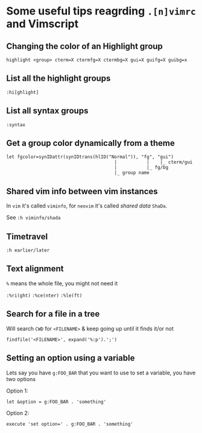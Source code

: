 # Some useful tips reagrding `.[n]vimrc` and Vimscript

## Changing the color of an Highlight group

```viml
highlight <group> cterm=X ctermfg=X ctermbg=X gui=X guifg=X guibg=x
```

## List all the highlight groups

```viml
:hi[ghlight]
```

## List all syntax groups

```viml
:syntax
```

## Get a group color dynamically from a theme

```viml
let fgcolor=synIDattr(synIDtrans(hlID("Normal")), "fg", "gui")
                                        |           |    |_ cterm/gui
                                        |           |_ fg/bg
                                        |_ group name
```

## Shared vim info between vim instances

In `vim` it's called `viminfo`, for `neovim` it's called _shared data_ `ShaDa`.

See `:h viminfo/shada`

## Timetravel

`:h earlier/later`

## Text alignment

`%` means the whole file, you might not need it

`:%ri(ght)` `:%ce(nter)` `:%le(ft)`

## Search for a file in a tree

Will search `CWD` for `<FILENAME>` & keep going up until it finds it/or not

```vim
findfile('<FILENAME>', expand('%:p').';')
```

## Setting an option using a variable

Lets say you have `g:FOO_BAR` that you want to use to set a variable, you have
two options

Option 1:

```vim
let &option = g:FOO_BAR . 'something'
```

Option 2:

```vim
execute 'set option=' . g:FOO_BAR . 'something'
```
